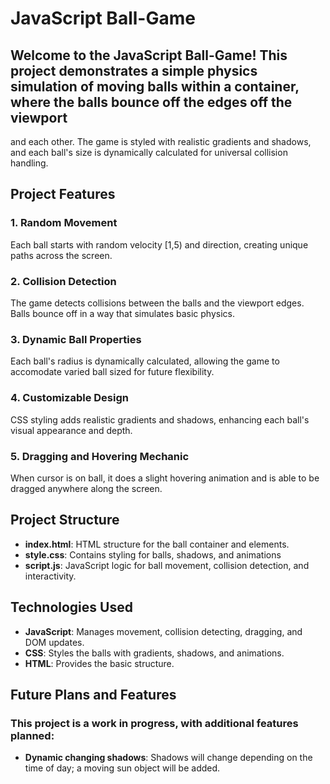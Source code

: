 # JavaScript Ball-Game
## Welcome to the **JavaScript Ball-Game**! This project demonstrates a simple physics simulation of moving balls within a container, where the balls bounce off the edges off the viewport
and each other. The game is styled with realistic gradients and shadows, and each ball's size is dynamically calculated for universal collision handling.

## Project Features
### 1. Random Movement
Each ball starts with random velocity [1,5) and direction, creating unique paths across the screen.

### 2. Collision Detection
The game detects collisions between the balls and the viewport edges. Balls bounce off in a way that simulates basic physics.

### 3. Dynamic Ball Properties
Each ball's radius is dynamically calculated, allowing the game to accomodate varied ball sized for future flexibility.

### 4. Customizable Design
CSS styling adds realistic gradients and shadows, enhancing each ball's visual appearance and depth.

### 5. Dragging and Hovering Mechanic
When cursor is on ball, it does a slight hovering animation and is able to be dragged anywhere along the screen.

## Project Structure
- **index.html**: HTML structure for the ball container and elements.
- **style.css**: Contains styling for balls, shadows, and animations
- **script.js**: JavaScript logic for ball movement, collision detection, and interactivity.

## Technologies Used
- **JavaScript**: Manages movement, collision detecting, dragging, and DOM updates.
- **CSS**: Styles the balls with gradients, shadows, and animations.
- **HTML**: Provides the basic structure.

## Future Plans and Features
### This project is a work in progress, with additional features planned:
- **Dynamic changing shadows**: Shadows will change depending on the time of day; a moving sun object will be added.
